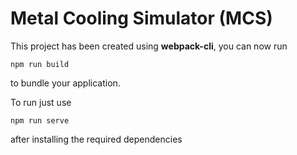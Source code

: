 # Metal Cooling Simulator (MCS)

This project has been created using **webpack-cli**, you can now run
```
npm run build
```
to bundle your application.

To run just use 
```
npm run serve
```
after installing the required dependencies
